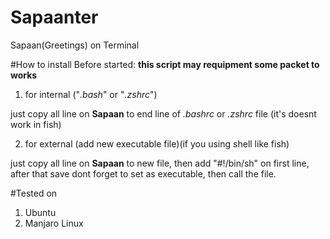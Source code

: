 # Sapaanter
Sapaan(Greetings) on Terminal

#How to install
Before started: **this script may requipment some packet to works**


1. for internal ("*.bash*" or "*.zshrc*")

just copy all line on **Sapaan** to end line of *.bashrc* or *.zshrc* file (it's doesnt work in fish)


2. for external (add new executable file)(if you using shell like fish)

just copy all line on **Sapaan** to new file, then add "#!/bin/sh" on first line, after that save dont forget to set as executable, then call the file.

#Tested on
1. Ubuntu
2. Manjaro Linux
